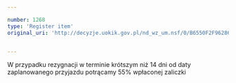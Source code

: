```yaml
---

number: 1268
type: 'Register item'
original_uri: 'http://decyzje.uokik.gov.pl/nd_wz_um.nsf/0/B6550F2F962867BEC125739A002CDB65?OpenDocument'


---
```


W przypadku rezygnacji w terminie krótszym niż 14 dni od daty zaplanowanego przyjazdu potrącamy 55% wpłaconej zaliczki
